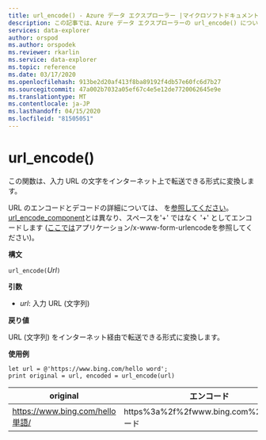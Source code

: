 ```yaml
---
title: url_encode() - Azure データ エクスプローラー |マイクロソフトドキュメント
description: この記事では、Azure データ エクスプローラーの url_encode() について説明します。
services: data-explorer
author: orspod
ms.author: orspodek
ms.reviewer: rkarlin
ms.service: data-explorer
ms.topic: reference
ms.date: 03/17/2020
ms.openlocfilehash: 913be2d20af413f8ba89192f4db57e60fc6d7b27
ms.sourcegitcommit: 47a002b7032a05ef67c4e5e12de7720062645e9e
ms.translationtype: MT
ms.contentlocale: ja-JP
ms.lasthandoff: 04/15/2020
ms.locfileid: "81505051"
---
```

# <a name="url_encode"></a>url_encode()

この関数は、入力 URL の文字をインターネット上で転送できる形式に変換します。 

URL のエンコードとデコードの詳細については、 を[参照してください](https://en.wikipedia.org/wiki/Percent-encoding)。
[url_encode_component](./urlencodecomponentfunction.md)とは異なり、スペースを'+' ではなく '+' としてエンコードします ([ここでは](https://en.wikipedia.org/wiki/Percent-encoding)アプリケーション/x-www-form-urlencodeを参照してください)。

**構文**

`url_encode(`*Url*`)`

**引数**

* *url*: 入力 URL (文字列)  

**戻り値**

URL (文字列) をインターネット経由で転送できる形式に変換します。

**使用例**

```kusto
let url = @'https://www.bing.com/hello word';
print original = url, encoded = url_encode(url)
```

|original|エンコード|
|---|---|
|https://www.bing.com/hello単語/|https%3a%2f%2fwww.bing.com%2fhello+ワード|


 
